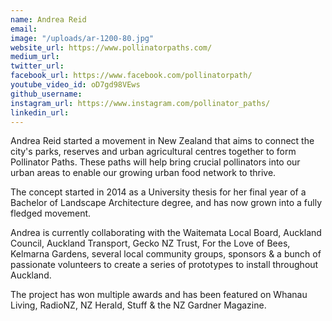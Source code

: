 ```yaml
---
name: Andrea Reid
email: 
image: "/uploads/ar-1200-80.jpg"
website_url: https://www.pollinatorpaths.com/
medium_url: 
twitter_url: 
facebook_url: https://www.facebook.com/pollinatorpath/
youtube_video_id: oD7gd98VEws
github_username: 
instagram_url: https://www.instagram.com/pollinator_paths/
linkedin_url: 
---
```


Andrea Reid started a movement in New Zealand that aims to connect the city's parks, reserves and urban agricultural centres together to form Pollinator Paths. These paths will help bring crucial pollinators into our urban areas to enable our growing urban food network to thrive.

The concept started in 2014 as a University thesis for her final year of a Bachelor of Landscape Architecture degree, and has now grown into a fully fledged movement.

Andrea is currently collaborating with the Waitemata Local Board, Auckland Council, Auckland Transport, Gecko NZ Trust, For the Love of Bees, Kelmarna Gardens, several local community groups, sponsors & a bunch of passionate volunteers to create a series of prototypes to install throughout Auckland.

The project has won multiple awards and has been featured on Whanau Living, RadioNZ, NZ Herald, Stuff & the NZ Gardner Magazine.
